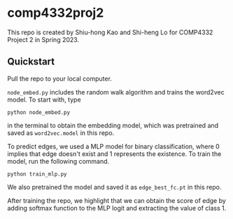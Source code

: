 # comp4332proj2
This repo is created by Shiu-hong Kao and Shi-heng Lo for COMP4332 Project 2 in Spring 2023.

## Quickstart
Pull the repo to your local computer.

`node_embed.py` includes the random walk algorithm and trains the word2vec model. To start with, type
```
python node_embed.py
```
in the terminal to obtain the embedding model, which was pretrained and saved as `word2vec.model` in this repo.

To predict edges, we used a MLP model for binary classification, where 0 implies that edge doesn't exist and 1 represents the existence. To train the model, run the following command.
```
python train_mlp.py
```
We also pretrained the model and saved it as ```edge_best_fc.pt``` in this repo.

After training the repo, we highlight that we can obtain the score of edge by adding softmax function to the MLP logit and extracting the value of class 1.

